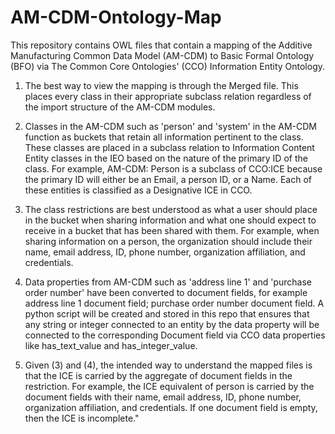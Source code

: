 # AM-CDM-Ontology-Map

This repository contains OWL files that contain a mapping of the Additive Manufacturing Common Data Model (AM-CDM) to Basic Formal Ontology (BFO) via The Common Core Ontologies' (CCO) Information Entity Ontology.

1. The best way to view the mapping is through the Merged file. This places every class in their appropriate subclass relation regardless of the import structure of the AM-CDM modules.

2. Classes in the AM-CDM such as 'person' and 'system' in the AM-CDM function as buckets that retain all information pertinent to the class. These classes are placed in a subclass relation to Information Content Entity classes in the IEO based on the nature of the primary ID of the class. For example, AM-CDM: Person is a subclass of CCO:ICE because the primary ID will either be an Email, a person ID, or a Name. Each of these entities is classified as a Designative ICE in CCO.

3. The class restrictions are best understood as what a user should place in the bucket when sharing information and what one should expect to receive in a bucket that has been shared with them. For example, when sharing information on a person, the organization should include their name, email address, ID, phone number, organization affiliation, and credentials.

4. Data properties from AM-CDM such as 'address line 1' and 'purchase order number' have been converted to document fields, for example address line 1 document field; purchase order number document field. A python script will be created and stored in this repo that ensures that any string or integer connected to an entity by the data property will be connected to the corresponding Document field via CCO data properties like has_text_value and has_integer_value.

5. Given (3) and (4), the intended way to understand the mapped files is that the ICE is carried by the aggregate of document fields in the restriction. For example, the ICE equivalent of person is carried by the document fields with their name, email address, ID, phone number, organization affiliation, and credentials. If one document field is empty, then the ICE is incomplete."
